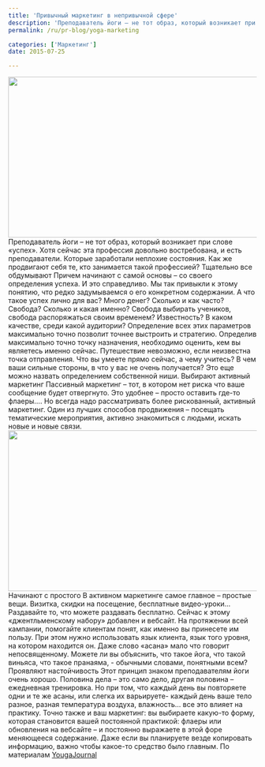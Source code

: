 ```yaml
---
title: 'Привычный маркетинг в непривычной сфере'
description: 'Преподаватель йоги – не тот образ, который возникает при слове «успех». Хотя сейчас эта профессия довольно востребована, и есть преподаватели. Которые заработали неплохие состояния.'
permalink: /ru/pr-blog/yoga-marketing

categories: ['Маркетинг']
date: 2015-07-25

---
```

<p><img alt="" height="326" src="{{ site.assets }}/upload/201504-blog-business-of-yoga-justin-checklist.jpg" width="580"> Преподаватель йоги – не тот образ, который возникает при слове «успех». Хотя сейчас эта профессия довольно востребована, и есть преподаватели. Которые заработали неплохие состояния. Как же продвигают себя те, кто занимается такой профессией? Тщательно все обдумывают Причем начинают с самой основы – со своего определения успеха. И это справедливо. Мы так привыкли к этому понятию, что редко задумываемся о его конкретном содержании. А что такое успех лично для вас? Много денег? Сколько и как часто? Свобода? Сколько и какая именно? Свобода выбирать учеников, свобода распоряжаться своим временем? Известность? В каком качестве, среди какой аудитории? Определение всех этих параметров максимально точно позволит точнее выстроить и стратегию. Определив максимально точно точку назначения, необходимо оценить, кем вы являетесь именно сейчас. Путешествие невозможно, если неизвестна точка отправления. Что вы умеете прямо сейчас, а чему учитесь? В чем ваши сильные стороны, в что у вас не очень получается? Это еще можно назвать определением собственной ниши. Выбирают активный маркетинг Пассивный маркетинг – тот, в котором нет риска что ваше сообщение будет отвергнуто. Это удобнее – просто оставить где-то флаеры…. Но всегда надо рассматривать более рискованный, активный маркетинг. Один из лучших способов продвижения – посещать тематические мероприятия, активно знакомиться с людьми, искать новые и новые связи. <img alt="" height="326" src="{{ site.assets }}/upload/IMG_0674.jpg" width="580"> Начинают с простого В активном маркетинге самое главное – простые вещи. Визитка, скидки на посещение, бесплатные видео-уроки… Раздавайте то, что можете раздавать бесплатно. Сейчас к этому «джентльменскому набору» добавлен и вебсайт. На протяжении всей кампании, помогайте клиентам понят, как именно вы принесете им пользу. При этом нужно использовать язык клиента, язык того уровня, на котором находится он. Даже слово «асана» мало что говорит непосвященному. Можете ли вы объяснить, что такое йога, что такой виньяса, что такое пранаяма, - обычными словами, понятными всем? Проявляют настойчивость Этот принцип знаком преподавателям йоги очень хорошо. Половина дела – это само дело, другая половина – ежедневная тренировка. Но при том, что каждый день вы повторяете одни и те же асаны, или слегка их варьируете- каждый день ваше тело разное, разная температура воздуха, влажность… все это влияет на практику. Точно также и ваш маркетинг: вы выбираете какую-то форму, которая становится вашей постоянной практикой: флаеры или обновления на вебсайте – и постоянно выражаете в этой форе меняющееся содержание. Даже если вы планируете везде копировать информацию, важно чтобы какое-то средство было главным. По материалам <a href="https://www.yogajournal.com/article/teach/marketing-101/">YougaJournal</a></p>

